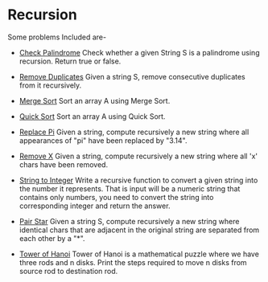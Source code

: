 # Recursion

Some problems Included are-

* [Check Palindrome](./RC0001_Check_Palindrome.java)
Check whether a given String S is a palindrome using recursion. Return true or false.

* [Remove Duplicates](./RC0002_Remove_Duplicates.java)
Given a string S, remove consecutive duplicates from it recursively.

* [Merge Sort](./RC0003_Merge_Sort.java)
Sort an array A using Merge Sort.

* [Quick Sort](./RC0004_Quick_Sort.java)
Sort an array A using Quick Sort.

* [Replace Pi](./RC0005_Replace_Pi.java)
Given a string, compute recursively a new string where all appearances of "pi" have been replaced by "3.14".

* [Remove X](./RC0006_Remove_X.java)
Given a string, compute recursively a new string where all 'x' chars have been removed.

* [String to Integer](./RC0007_String_To_Integer.java)
Write a recursive function to convert a given string into the number it represents. That is input will be a numeric string that contains only numbers, you need to convert the string into corresponding integer and return the answer.

* [Pair Star](./RC0008_Pair_Star.java)
Given a string S, compute recursively a new string where identical chars that are adjacent in the original string are separated from each other by a "*".

* [Tower of Hanoi](./RC0009_Tower_Of_Hanoi.java)
Tower of Hanoi is a mathematical puzzle where we have three rods and n disks. Print the steps required to move n disks from source rod to destination rod.
